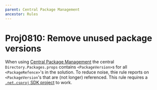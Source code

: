 ```yaml
---
parent: Central Package Management
ancestor: Rules
---
```


# Proj0810: Remove unused package versions
When using [Central Package Management](Proj0800.md) the central
`Directory.Packages.props` contains `<PackageVersion>`s for all
`<PackageRefence>`'s in the solution. To reduce noise, thie rule reports on
`<PackageVersion`'s that are (not longer) referenced. This rule requires a
[`.net.csproj` SDK project](../general/sdk.md) to work.
